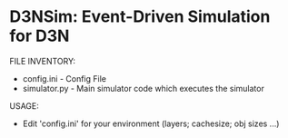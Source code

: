 # D3NSim: Event-Driven Simulation for D3N
FILE INVENTORY:
  * config.ini - Config File
  * simulator.py - Main simulator code which executes the simulator


USAGE:
  * Edit 'config.ini' for your environment (layers; cachesize; obj sizes ...)
